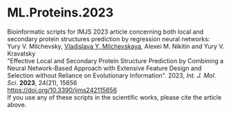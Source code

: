 # ML.Proteins.2023
Bioinformatic scripts for IMJS 2023 article concerning both local and secondary protein structures prediction by regression neural networks: 
<br>Yury V. Milchevsky, <A HREF="https://orcid.org/0000-0002-4350-8424">Vladislava Y. Milchevskaya</A>, Alexei M. Nikitin and Yury V. Kravatsky
<br>"Effective Local and Secondary Protein Structure Prediction by Combining a Neural Network-Based Approach with Extensive Feature Design and Selection without Reliance on Evolutionary Information". 2023, <I>Int. J. Mol. Sci.</I> <B>2023</B>, 24(21), 15656
<br><a>https://doi.org/10.3390/ijms242115656</a>
<br>If you use any of these scripts in the scientific works, please cite the article above.
